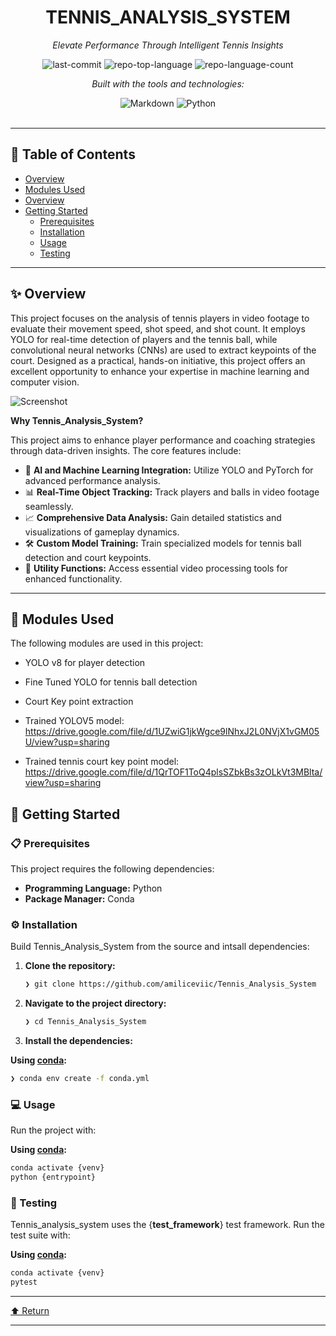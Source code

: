 <div id="top">

<!-- HEADER STYLE: CLASSIC -->
<div align="center">


# TENNIS_ANALYSIS_SYSTEM

<em>Elevate Performance Through Intelligent Tennis Insights</em>

<!-- BADGES -->
<img src="https://img.shields.io/github/last-commit/amiliceviic/Tennis_Analysis_System?style=flat&logo=git&logoColor=white&color=0080ff" alt="last-commit">
<img src="https://img.shields.io/github/languages/top/amiliceviic/Tennis_Analysis_System?style=flat&color=0080ff" alt="repo-top-language">
<img src="https://img.shields.io/github/languages/count/amiliceviic/Tennis_Analysis_System?style=flat&color=0080ff" alt="repo-language-count">

<em>Built with the tools and technologies:</em>

<img src="https://img.shields.io/badge/Markdown-000000.svg?style=flat&logo=Markdown&logoColor=white" alt="Markdown">
<img src="https://img.shields.io/badge/Python-3776AB.svg?style=flat&logo=Python&logoColor=white" alt="Python">

</div>
<br>

---

## 📄 Table of Contents

- [Overview](#-overview)
- [Modules Used](#-modules-used)
- [Overview](#-overview)
- [Getting Started](#-getting-started)
    - [Prerequisites](#-prerequisites)
    - [Installation](#-installation)
    - [Usage](#-usage)
    - [Testing](#-testing)

---

## ✨ Overview

This project focuses on the analysis of tennis players in video footage to evaluate their movement speed, shot speed, and shot count. It employs YOLO for real-time detection of players and the tennis ball, while convolutional neural networks (CNNs) are used to extract keypoints of the court. Designed as a practical, hands-on initiative, this project offers an excellent opportunity to enhance your expertise in machine learning and computer vision.

![Screenshot](output_videos/screenshot.png)

**Why Tennis_Analysis_System?**

This project aims to enhance player performance and coaching strategies through data-driven insights. The core features include:

- 🎾 **AI and Machine Learning Integration:** Utilize YOLO and PyTorch for advanced performance analysis.
- 📊 **Real-Time Object Tracking:** Track players and balls in video footage seamlessly.
- 📈 **Comprehensive Data Analysis:** Gain detailed statistics and visualizations of gameplay dynamics.
- 🛠️ **Custom Model Training:** Train specialized models for tennis ball detection and court keypoints.
- 🎥 **Utility Functions:** Access essential video processing tools for enhanced functionality.

---

## 🥡 Modules Used

The following modules are used in this project:
* YOLO v8 for player detection
* Fine Tuned YOLO for tennis ball detection
* Court Key point extraction

* Trained YOLOV5 model: https://drive.google.com/file/d/1UZwiG1jkWgce9lNhxJ2L0NVjX1vGM05U/view?usp=sharing
* Trained tennis court key point model: https://drive.google.com/file/d/1QrTOF1ToQ4plsSZbkBs3zOLkVt3MBlta/view?usp=sharing

## 🚀 Getting Started

### 📋 Prerequisites

This project requires the following dependencies:

- **Programming Language:** Python
- **Package Manager:** Conda

### ⚙️ Installation

Build Tennis_Analysis_System from the source and intsall dependencies:

1. **Clone the repository:**

    ```sh
    ❯ git clone https://github.com/amiliceviic/Tennis_Analysis_System
    ```

2. **Navigate to the project directory:**

    ```sh
    ❯ cd Tennis_Analysis_System
    ```

3. **Install the dependencies:**

**Using [conda](https://docs.conda.io/):**

```sh
❯ conda env create -f conda.yml
```

### 💻 Usage

Run the project with:

**Using [conda](https://docs.conda.io/):**

```sh
conda activate {venv}
python {entrypoint}
```

### 🧪 Testing

Tennis_analysis_system uses the {__test_framework__} test framework. Run the test suite with:

**Using [conda](https://docs.conda.io/):**

```sh
conda activate {venv}
pytest
```

---

<div align="left"><a href="#top">⬆ Return</a></div>

---
